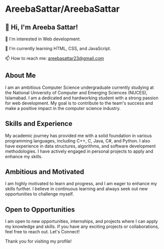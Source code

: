 # AreebaSattar/AreebaSattar


## 👋 Hi, I'm Areeba Sattar!

👀 I'm interested in Web development.

🌱 I'm currently learning HTML, CSS, and JavaScript.

📫 How to reach me: areebasattar23@gmail.com

## About Me

I am an ambitious Computer Science undergraduate currently studying at the National University of Computer and Emerging Sciences (NUCES), Islamabad. I am a dedicated and hardworking student with a strong passion for web development. My goal is to contribute to the team's success and make a positive impact in the computer science industry.

## Skills and Experience

My academic journey has provided me with a solid foundation in various programming languages, including C++, C, Java, C#, and Python. I also have experience in data structures, algorithms, and software development methodologies. I have actively engaged in personal projects to apply and enhance my skills.

## Ambitious and Motivated

I am highly motivated to learn and progress, and I am eager to enhance my skills further. I believe in continuous learning and always seek out new opportunities to challenge myself.

## Open to Opportunities

I am open to new opportunities, internships, and projects where I can apply my knowledge and skills. If you have any exciting projects or collaborations, feel free to reach out. Let's Connect!

Thank you for visiting my profile!
